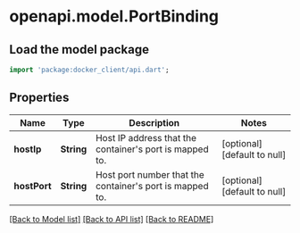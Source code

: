 # openapi.model.PortBinding

## Load the model package
```dart
import 'package:docker_client/api.dart';
```

## Properties
Name | Type | Description | Notes
------------ | ------------- | ------------- | -------------
**hostIp** | **String** | Host IP address that the container&#39;s port is mapped to. | [optional] [default to null]
**hostPort** | **String** | Host port number that the container&#39;s port is mapped to. | [optional] [default to null]

[[Back to Model list]](../README.md#documentation-for-models) [[Back to API list]](../README.md#documentation-for-api-endpoints) [[Back to README]](../README.md)


